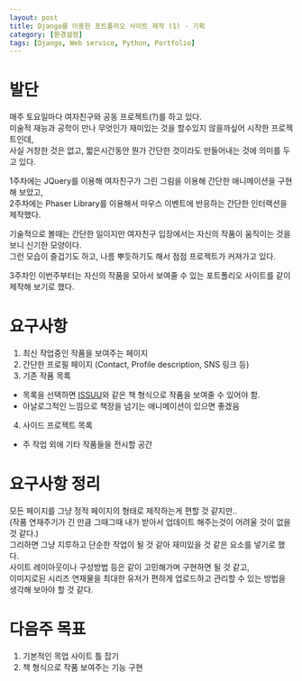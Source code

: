 ```yaml
---
layout: post
title: Django를 이용한 포트폴리오 사이트 제작 (1) - 기획
category: [환경설정]
tags: [Django, Web service, Python, Portfolio]
---
```


# 발단
매주 토요일마다 여자친구와 공동 프로젝트(?)를 하고 있다.  
미술적 재능과 공학이 만나 무엇인가 재미있는 것을 할수있지 않을까싶어 시작한 프로젝트인데,  
사실 거창한 것은 없고, 짧은시간동안 뭔가 간단한 것이라도 만들어내는 것에 의미를 두고 있다.  
  
1주차에는 JQuery를 이용해 여자친구가 그린 그림을 이용해 간단한 애니메이션을 구현해 보았고,  
2주차에는 Phaser Library를 이용해서 마우스 이벤트에 반응하는 간단한 인터랙션을 제작했다.  
  
기술적으로 볼때는 간단한 일이지만 여자친구 입장에서는 자신의 작품이 움직이는 것을 보니 신기한 모양이다.  
그런 모습이 즐겁기도 하고, 나름 뿌듯하기도 해서 점점 프로젝트가 커져가고 있다.  

3주차인 이번주부터는 자신의 작품을 모아서 보여줄 수 있는 포트폴리오 사이트를 같이 제작해 보기로 했다.

# 요구사항
1. 최신 작업중인 작품을 보여주는 페이지
2. 간단한 프로필 페이지 (Contact, Profile description, SNS 링크 등)
3. 기존 작품 목록
- 목록을 선택하면 [ISSUU](https://issuu.com/)와 같은 책 형식으로 작품을 보여줄 수 있어야 함.
- 아날로그적인 느낌으로 책장을 넘기는 애니메이션이 있으면 좋겠음
4. 사이드 프로젝트 목록
- 주 작업 외에 기타 작품들을 전시할 공간

# 요구사항 정리
모든 페이지를 그냥 정적 페이지의 형태로 제작하는게 편할 것 같지만..  
(작품 연재주기가 긴 만큼 그때그때 내가 받아서 업데이트 해주는것이 어려울 것이 없을 것 같다.)  
그리하면 그냥 지루하고 단순한 작업이 될 것 같아 재미있을 것 같은 요소를 넣기로 했다.  
사이트 레이아웃이나 구성방법 등은 같이 고민해가며 구현하면 될 것 같고,  
이미지로된 시리즈 연재물을 최대한 유저가 편하게 업로드하고 관리할 수 있는 방법을 생각해 보아야 할 것 같다.

# 다음주 목표
1. 기본적인 목업 사이트 틀 잡기
2. 책 형식으로 작품 보여주는 기능 구현






